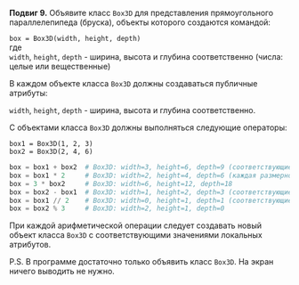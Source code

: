 **Подвиг 9.** Объявите класс `Box3D` для представления прямоугольного параллелепипеда (бруска),
объекты которого создаются командой:

`box = Box3D(width, height, depth)` \
где \
`width`, `height`, `depth` - ширина, высота и глубина соответственно (числа: целые или вещественные)

В каждом объекте класса `Box3D` должны создаваться публичные атрибуты:

`width`, `height`, `depth` - ширина, высота и глубина соответственно.

С объектами класса `Box3D` должны выполняться следующие операторы:

`box1 = Box3D(1, 2, 3)` \
`box2 = Box3D(2, 4, 6)`

```python
box = box1 + box2  # Box3D: width=3, height=6, depth=9 (соответствующие размерности складываются)
box = box1 * 2     # Box3D: width=2, height=4, depth=6 (каждая размерность умножается на 2)
box = 3 * box2     # Box3D: width=6, height=12, depth=18
box = box2 - box1  # Box3D: width=1, height=2, depth=3 (соответствующие размерности вычитаются)
box = box1 // 2    # Box3D: width=0, height=1, depth=1 (соответствующие размерности целочисленно делятся на 2)
box = box2 % 3     # Box3D: width=2, height=1, depth=0
```

При каждой арифметической операции следует создавать новый объект класса `Box3D` с
соответствующими значениями локальных атрибутов.

P.S. В программе достаточно только объявить класс `Box3D`. На экран ничего выводить не нужно.
 
